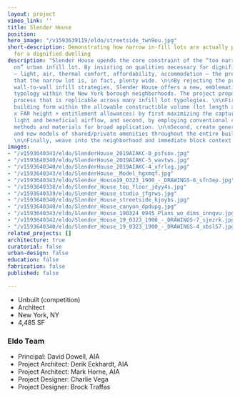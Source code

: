 ```yaml
---
layout: project
vimeo_link: ''
title: Slender House
position: 
hero_image: "/v1593639119/eldo/streetside_twn9ou.jpg"
short-description: Demonstrating how narrow in-fill lots are actually plenty wide
  for a dignified dwelling
description: "Slender House upends the core constraint of the “too narrow to build
  on” urban infill lot. By insisting on qualities necessary for dignified dwellings
  – light, air, thermal comfort, affordability, accommodation – the project shows
  that the narrow lot is, in fact, plenty wide. \n\nBy rejecting the presumption of
  wall-to-wall infill strategies, Slender House offers a new, emblematic row house
  typology within the New York borough neighborhoods. The project proposes a three-step
  process that is replicable across many infill lot typologies. \n\nFirst, optimize
  building form within the allowable constructible volume (lot length x lot depth
  x FAR height + entitlement allowances) by first maximizing the capture of natural
  light and beneficial airflow, and second, by employing conventional construction
  methods and materials for broad application. \n\nSecond, create generous interiors
  and new models of shared/private amenities throughout the entire building and site.
  \n\nFinally, weave into the neighborhood and immediate block context."
images:
- "/v1593640343/eldo/SlenderHouse_2019AIAKC-8_psfsox.jpg"
- "/v1593640340/eldo/SlenderHouse_2019AIAKC-5_wavtws.jpg"
- "/v1593640340/eldo/SlenderHouse_2019AIAKC-4_xfrlxg.jpg"
- "/v1593640343/eldo/SlenderHouse__Model_hgxmqf.jpg"
- "/v1593640343/eldo/Slender_House19_0323_1900_-_DRAWINGS-6_sfn3ep.jpg"
- "/v1593640338/eldo/Slender_House_top_floor_jdyy4s.jpg"
- "/v1593640339/eldo/Slender_House_studio_jfgrws.jpg"
- "/v1593640340/eldo/Slender_House_streetside_kjoybs.jpg"
- "/v1593640340/eldo/Slender_House_canyon_dpdupg.jpg"
- "/v1593640343/eldo/Slender_House_190324_0945_Plans_wo_dims_innqvu.jpg"
- "/v1593640342/eldo/Slender_House_19_0323_1900_-_DRAWINGS-7_sjezrk.jpg"
- "/v1593640340/eldo/Slender_House_19_0323_1900_-_DRAWINGS-4_xbsl57.jpg"
related_projects: []
architecture: true
curatorial: false
urban-design: false
education: false
fabrication: false
published: false

---
```

* Unbuilt (competition)
* Architect
* New York, NY
* 4,485 SF

### Eldo Team

* Principal: David Dowell, AIA
* Project Architect: Derik Eckhardt, AIA
* Project Architect: Mark Horne, AIA
* Project Designer: Charlie Vega
* Project Designer: Brock Traffas